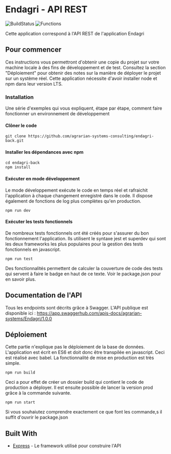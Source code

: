 # Endagri - API REST

![BuildStatus](https://img.shields.io/badge/Build-Passing-brightgreen.svg) ![Functions](https://img.shields.io/badge/Coverage-96.99%25-brightgreen.svg 'Make me better!')

Cette application correspond à l'API REST de l'application Endagri

## Pour commencer

Ces instructions vous permettront d'obtenir une copie du projet sur votre machine locale à des fins de développement et de test. Consultez la section "Déploiement" pour obtenir des notes sur la manière de déployer le projet sur un système réel. Cette application nécessite d'avoir installer node et npm dans leur version LTS.

### Installation

Une série d'exemples qui vous expliquent, étape par étape, comment faire fonctionner un environnement de développement

#### Clôner le code
```
git clone https://github.com/agrarian-systems-consulting/endagri-back.git
```
#### Installer les dépendances avec npm
```
cd endagri-back
npm install
```
#### Exécuter en mode développement
Le mode développement exécute le code en temps réel et rafraichit l'application à chaque changement enregistré dans le code. Il dispose également de fonctions de log plus complètes qu'en production.

```
npm run dev
```
#### Exécuter les tests fonctionnels
De nombreux tests fonctionnels ont été créés pour s'assurer du bon fonctionnement l'application. Ils utilisent le syntaxe jest et superdev qui sont les deux frameworks les plus populaires pour la gestion des tests fonctionnels en javascript.

```
npm run test
```
Des fonctionnalités permettent de calculer la couverture de code des tests qui servent à faire le badge en haut de ce texte. Voir le package.json pour en savoir plus.

## Documentation de l'API 
Tous les endpoints sont décrits grâce à Swagger. L'API publique est disponible ici : https://app.swaggerhub.com/apis-docs/agrarian-systems/Endagri/1.0.0


## Déploiement
Cette partie n'explique pas le déploiement de la base de données. L'application est écrit en ES6 et doit donc être transpilée en javascript. Ceci est réalisé avec babel. La fonctionnalité de mise en production est très simple.
```
npm run build
```
Ceci a pour effet de créer un dossier build qui contient le code de production a déployer.
Il est ensuite possible de lancer la version prod grâce à la commande suivante.
```
npm run start
```

Si vous souhaiutez comprendre exactement ce que font les commande,s il suffit d'ouvrir le package.json

## Built With

- [Express](https://expressjs.com/fr/) - Le framework utilisé pour construire l'API

